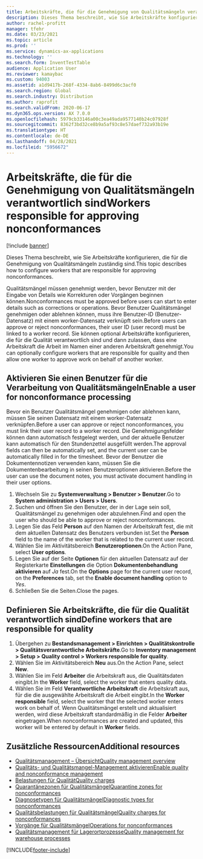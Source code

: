 ```yaml
---
title: Arbeitskräfte, die für die Genehmigung von Qualitätsmängeln verantwortlich sind
description: Dieses Thema beschreibt, wie Sie Arbeitskräfte konfigurieren, die für die Genehmigung von Qualitätsmängeln zuständig sind.
author: rachel-profitt
manager: tfehr
ms.date: 03/23/2021
ms.topic: article
ms.prod: ''
ms.service: dynamics-ax-applications
ms.technology: ''
ms.search.form: InventTestTable
audience: Application User
ms.reviewer: kamaybac
ms.custom: 94003
ms.assetid: a1d9417b-268f-4334-8ab6-8499d6c3acf0
ms.search.region: Global
ms.search.industry: Distribution
ms.author: raprofit
ms.search.validFrom: 2020-06-17
ms.dyn365.ops.version: AX 7.0.0
ms.openlocfilehash: 5979cb33146a00c3ea49ada9577140b24c07928f
ms.sourcegitcommit: 8362f3bd32ce8b9a5af93c8e57daef732a93b19e
ms.translationtype: HT
ms.contentlocale: de-DE
ms.lasthandoff: 04/28/2021
ms.locfileid: "5956672"
---
```

# <a name="workers-responsible-for-approving-nonconformances"></a><span data-ttu-id="1aea3-103">Arbeitskräfte, die für die Genehmigung von Qualitätsmängeln verantwortlich sind</span><span class="sxs-lookup"><span data-stu-id="1aea3-103">Workers responsible for approving nonconformances</span></span>

[!include [banner](../includes/banner.md)]

<span data-ttu-id="1aea3-104">Dieses Thema beschreibt, wie Sie Arbeitskräfte konfigurieren, die für die Genehmigung von Qualitätsmängeln zuständig sind.</span><span class="sxs-lookup"><span data-stu-id="1aea3-104">This topic describes how to configure workers that are responsible for approving nonconformances.</span></span>

<span data-ttu-id="1aea3-105">Qualitätsmängel müssen genehmigt werden, bevor Benutzer mit der Eingabe von Details wie Korrekturen oder Vorgängen beginnen können.</span><span class="sxs-lookup"><span data-stu-id="1aea3-105">Nonconformances must be approved before users can start to enter details such as corrections or operations.</span></span> <span data-ttu-id="1aea3-106">Bevor Benutzer Qualitätsmängel genehmigen oder ablehnen können, muss ihre Benutzer-ID (Benutzer-Datensatz) mit einem worker-Datensatz verknüpft sein.</span><span class="sxs-lookup"><span data-stu-id="1aea3-106">Before users can approve or reject nonconformances, their user ID (user record) must be linked to a worker record.</span></span> <span data-ttu-id="1aea3-107">Sie können optional Arbeitskräfte konfigurieren, die für die Qualität verantwortlich sind und dann zulassen, dass eine Arbeitskraft die Arbeit im Namen einer anderen Arbeitskraft genehmigt.</span><span class="sxs-lookup"><span data-stu-id="1aea3-107">You can optionally configure workers that are responsible for quality and then allow one worker to approve work on behalf of another worker.</span></span>

## <a name="enable-a-user-for-nonconformance-processing"></a><span data-ttu-id="1aea3-108">Aktivieren Sie einen Benutzer für die Verarbeitung von Qualitätsmängeln</span><span class="sxs-lookup"><span data-stu-id="1aea3-108">Enable a user for nonconformance processing</span></span>

<span data-ttu-id="1aea3-109">Bevor ein Benutzer Qualitätsmängel genehmigen oder ablehnen kann, müssen Sie seinen Datensatz mit einem worker-Datensatz verknüpfen.</span><span class="sxs-lookup"><span data-stu-id="1aea3-109">Before a user can approve or reject nonconformances, you must link their user record to a worker record.</span></span> <span data-ttu-id="1aea3-110">Die Genehmigungsfelder können dann automatisch festgelegt werden, und der aktuelle Benutzer kann automatisch für den Stundenzettel ausgefüllt werden.</span><span class="sxs-lookup"><span data-stu-id="1aea3-110">The approval fields can then be automatically set, and the current user can be automatically filled in for the timesheet.</span></span> <span data-ttu-id="1aea3-111">Bevor der Benutzer die Dokumentennotizen verwenden kann, müssen Sie die Dokumentenbearbeitung in seinen Benutzeroptionen aktivieren.</span><span class="sxs-lookup"><span data-stu-id="1aea3-111">Before the user can use the document notes, you must activate document handling in their user options.</span></span>

1. <span data-ttu-id="1aea3-112">Wechseln Sie zu **Systemverwaltung \> Benutzer \> Benutzer**.</span><span class="sxs-lookup"><span data-stu-id="1aea3-112">Go to **System administration \> Users \> Users**.</span></span>
1. <span data-ttu-id="1aea3-113">Suchen und öffnen Sie den Benutzer, der in der Lage sein soll, Qualitätsmängel zu genehmigen oder abzulehnen.</span><span class="sxs-lookup"><span data-stu-id="1aea3-113">Find and open the user who should be able to approve or reject nonconformances.</span></span>
1. <span data-ttu-id="1aea3-114">Legen Sie das Feld **Person** auf den Namen der Arbeitskraft fest, die mit dem aktuellen Datensatz des Benutzers verbunden ist.</span><span class="sxs-lookup"><span data-stu-id="1aea3-114">Set the **Person** field to the name of the worker that is related to the current user record.</span></span>
1. <span data-ttu-id="1aea3-115">Wählen Sie im Aktivitätsbereich **Benutzeroptionen**.</span><span class="sxs-lookup"><span data-stu-id="1aea3-115">On the Action Pane, select **User options**.</span></span>
1. <span data-ttu-id="1aea3-116">Legen Sie auf der Seite **Optionen** für den aktuellen Datensatz auf der Registerkarte **Einstellungen** die Option **Dokumentenbehandlung aktivieren** auf *Ja* fest.</span><span class="sxs-lookup"><span data-stu-id="1aea3-116">On the **Options** page for the current user record, on the **Preferences** tab, set the **Enable document handling** option to *Yes*.</span></span>
1. <span data-ttu-id="1aea3-117">Schließen Sie die Seiten.</span><span class="sxs-lookup"><span data-stu-id="1aea3-117">Close the pages.</span></span>

## <a name="define-workers-that-are-responsible-for-quality"></a><span data-ttu-id="1aea3-118">Definieren Sie Arbeitskräfte, die für die Qualität verantwortlich sind</span><span class="sxs-lookup"><span data-stu-id="1aea3-118">Define workers that are responsible for quality</span></span>

1. <span data-ttu-id="1aea3-119">Übergehen zu **Bestandsmanagement \> Einrichten \> Qualitätskontrolle \> Qualitätsverantwortliche Arbeitskräfte**.</span><span class="sxs-lookup"><span data-stu-id="1aea3-119">Go to **Inventory management \> Setup \> Quality control \> Workers responsible for quality**.</span></span>
2. <span data-ttu-id="1aea3-120">Wählen Sie im Aktivitätsbereich **Neu** aus.</span><span class="sxs-lookup"><span data-stu-id="1aea3-120">On the Action Pane, select **New**.</span></span>
3. <span data-ttu-id="1aea3-121">Wählen Sie im Feld **Arbeiter** die Arbeitskraft aus, die Qualitätsdaten eingibt.</span><span class="sxs-lookup"><span data-stu-id="1aea3-121">In the **Worker** field, select the worker that enters quality data.</span></span>
4. <span data-ttu-id="1aea3-122">Wählen Sie im Feld **Verantwortliche Arbeitskraft** die Arbeitskraft aus, für die die ausgewählte Arbeitskraft die Arbeit eingibt.</span><span class="sxs-lookup"><span data-stu-id="1aea3-122">In the **Worker responsible** field, select the worker that the selected worker enters work on behalf of.</span></span> <span data-ttu-id="1aea3-123">Wenn Qualitätsmängel erstellt und aktualisiert werden, wird diese Arbeitskraft standardmäßig in die Felder **Arbeiter** eingetragen.</span><span class="sxs-lookup"><span data-stu-id="1aea3-123">When nonconformances are created and updated, this worker will be entered by default in **Worker** fields.</span></span>

## <a name="additional-resources"></a><span data-ttu-id="1aea3-124">Zusätzliche Ressourcen</span><span class="sxs-lookup"><span data-stu-id="1aea3-124">Additional resources</span></span>

- [<span data-ttu-id="1aea3-125">Qualitätsmanagement – Übersicht</span><span class="sxs-lookup"><span data-stu-id="1aea3-125">Quality management overview</span></span>](quality-management-processes.md)
- [<span data-ttu-id="1aea3-126">Qualitäts- und Qualitätsmangel-Management aktivieren</span><span class="sxs-lookup"><span data-stu-id="1aea3-126">Enable quality and nonconformance management</span></span>](enable-quality-management.md)
- [<span data-ttu-id="1aea3-127">Belastungen für Qualität</span><span class="sxs-lookup"><span data-stu-id="1aea3-127">Quality charges</span></span>](quality-charges.md)
- [<span data-ttu-id="1aea3-128">Quarantänezonen für Qualitätsmängel</span><span class="sxs-lookup"><span data-stu-id="1aea3-128">Quarantine zones for nonconformances</span></span>](quality-quarantine-zones.md)
- [<span data-ttu-id="1aea3-129">Diagnosetypen für Qualitätsmängel</span><span class="sxs-lookup"><span data-stu-id="1aea3-129">Diagnostic types for nonconformances</span></span>](quality-diagnostic-types.md)
- [<span data-ttu-id="1aea3-130">Qualitätsbelastungen für Qualitätsmängel</span><span class="sxs-lookup"><span data-stu-id="1aea3-130">Quality charges for nonconformances</span></span>](quality-charges.md)
- [<span data-ttu-id="1aea3-131">Vorgänge für Qualitätsmängel</span><span class="sxs-lookup"><span data-stu-id="1aea3-131">Operations for nonconformances</span></span>](quality-operations.md)
- [<span data-ttu-id="1aea3-132">Qualitätsmanagement für Lagerortprozesse</span><span class="sxs-lookup"><span data-stu-id="1aea3-132">Quality management for warehouse processes</span></span>](quality-management-for-warehouses-processes.md)

[!INCLUDE[footer-include](../../includes/footer-banner.md)]
